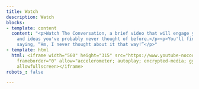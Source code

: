 ```yaml
---
title: Watch
description: Watch
blocks:
- template: content
  content: "<p>Watch The Conversation, a brief video that will engage you in questions
    and ideas you've probably never thought of before.</p><p>You'll find yourself
    saying, “Hm, I never thought about it that way!”</p>"
- template: html
  html: <iframe width="560" height="315" src="https://www.youtube-nocookie.com/embed/Yt_q6YR5Ugo?controls=0"
    frameborder="0" allow="accelerometer; autoplay; encrypted-media; gyroscope; picture-in-picture"
    allowfullscreen></iframe>
robots_: false

---
```

